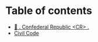 # Table of contents

* [🐰 .          Confederal Republic \<CR>        .](README.md)
* [Civil Code](<README (1).md>)
